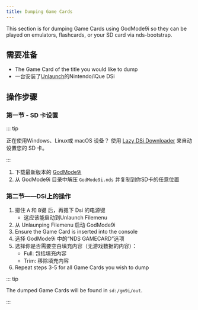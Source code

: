 ```yaml
---
title: Dumping Game Cards
---
```


This section is for dumping Game Cards using GodMode9i so they can be played on emulators, flashcards, or your SD card via nds-bootstrap.

## 需要准备
- The Game Card of the title you would like to dump
- 一台安装了[Unlaunch](installing-unlaunch)的Nintendo/iQue DSi

## 操作步骤
### 第一节 - SD 卡设置

::: tip

正在使用Windows、Linux或 macOS 设备？ 使用 [Lazy DSi Downloader](lazy-dsi-downloader) 来自动设置您的 SD 卡。

:::

1. 下载最新版本的 [GodMode9i](https://github.com/DS-Homebrew/GodMode9i/releases)
1. 从 GodMode9i 目录中解压 `GodMode9i.nds` 并复制到你SD卡的任意位置

### 第二节——DSi上的操作
1. 摁住 <kbd class="face">A</kbd> 和 <kbd class="face">B</kbd>键 后，再摁下 Dsi 的电源键
   - 这应该能启动到Unlaunch Filemenu
1. 从 Unlaunping Filemenu 启动 GodMode9i
1. Ensure the Game Card is inserted into the console
1. 选择 GodMode9i 中的“NDS GAMECARD”选项
1. 选择你是否需要空白填充内容（无游戏数据的内容）：
   - Full: 包括填充内容
   - Trim: 移除填充内容
1. Repeat steps 3-5 for all Game Cards you wish to dump

::: tip

The dumped Game Cards will be found in `sd:/gm9i/out`.

:::

